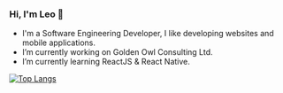 ### Hi, I'm Leo 🤟
- I'm a Software Engineering Developer, I like developing websites and mobile applications.
- I’m currently working on Golden Owl Consulting Ltd.
- I’m currently learning ReactJS & React Native.

[![Top Langs](https://github-readme-stats.vercel.app/api/top-langs/?username=imnhsang&layout=compact)](https://github.com/anuraghazra/github-readme-stats)

<!--
**imnhsang/imnhsang** is a ✨ _special_ ✨ repository because its `README.md` (this file) appears on your GitHub profile.

Here are some ideas to get you started:

- 🔭 I’m currently working on ...
- 🌱 I’m currently learning ...
- 👯 I’m looking to collaborate on ...
- 🤔 I’m looking for help with ...
- 💬 Ask me about ...
- 📫 How to reach me: ...
- 😄 Pronouns: ...
- ⚡ Fun fact: ...
-->
